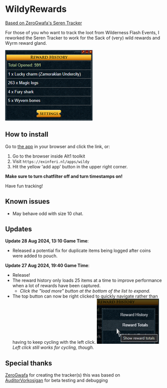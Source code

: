 # WildyRewards

[Based on ZeroGwafa's Seren Tracker](https://github.com/ZeroGwafa/SerenTracker/tree/master)

For those of you who want to track the loot from Wilderness Flash Events, I reworked the Seren Tracker to work for the Sack of (very) wild rewards and Wyrm reward gland.

![example](/assets/example.png)

## How to install

Go to [the app](https://exinferi.nl/apps/wildy) in your browser and click the link, or:

1. Go to the browser inside Alt1 toolkit
2. Visit `https://exinferi.nl/apps/wildy`
3. Hit the yellow 'add app' button in the upper right corner.

**Make sure to turn chatfilter off and turn timestamps on!**

Have fun tracking!

## Known issues  

* May behave odd with size 10 chat.

## Updates

**Update 28 Aug 2024, 13:10 Game Time**:

* Released a potential fix for duplicate items being logged after coins were added to pouch.

**Update 27 Aug 2024, 19:40 Game Time**:

* Release!
* The reward history only loads 25 items at a time to improve performance when a lot of rewards have been captured.
  * *Click the "load more" button at the bottom of the list to expand.*
* The top button can now be right clicked to quickly navigate rather than having to keep cycling with the left click.
  ![context menu](/assets/contextmenu.png)  
  *Left click still works for cycling, though.*

## Special thanks

[ZeroGwafa](https://github.com/ZeroGwafa) for creating the tracker(s) this was based on  
[AuditorVorkosigan](https://github.com/AuditorVorkosigan) for beta testing and debugging
